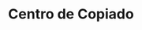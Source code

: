 ---
title: "Centro de Copiado"
url: /ciudad-autonoma-de-buenos-aires/centro-de-copiado/
shop: copyshop
---